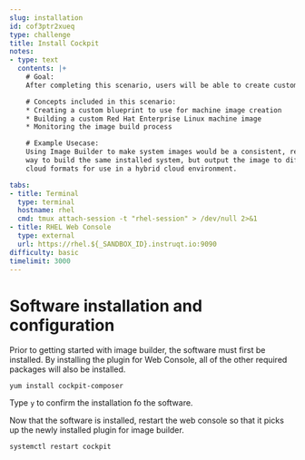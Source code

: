 ```yaml
---
slug: installation
id: cof3ptr2xueq
type: challenge
title: Install Cockpit
notes:
- type: text
  contents: |+
    # Goal:
    After completing this scenario, users will be able to create customized Red Hat Enterprise Linux images using Image Builder plugin within Web Console.

    # Concepts included in this scenario:
    * Creating a custom blueprint to use for machine image creation
    * Building a custom Red Hat Enterprise Linux machine image
    * Monitoring the image build process

    # Example Usecase:
    Using Image Builder to make system images would be a consistent, repeatable
    way to build the same installed system, but output the image to different
    cloud formats for use in a hybrid cloud environment.

tabs:
- title: Terminal
  type: terminal
  hostname: rhel
  cmd: tmux attach-session -t "rhel-session" > /dev/null 2>&1
- title: RHEL Web Console
  type: external
  url: https://rhel.${_SANDBOX_ID}.instruqt.io:9090
difficulty: basic
timelimit: 3000
---
```

# Software installation and configuration
Prior to getting started with image builder, the software must first be
installed.  By installing the plugin for Web Console, all of the other
required packages will also be installed.

```
yum install cockpit-composer
```

Type `y` to confirm the installation fo the software.

Now that the software is installed, restart the web console so that it picks up
the newly installed plugin for image builder.

```
systemctl restart cockpit
```
